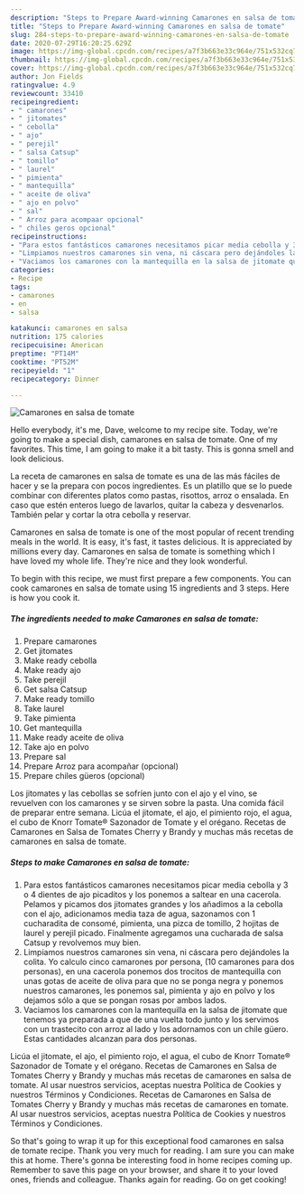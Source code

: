 ```yaml
---
description: "Steps to Prepare Award-winning Camarones en salsa de tomate"
title: "Steps to Prepare Award-winning Camarones en salsa de tomate"
slug: 284-steps-to-prepare-award-winning-camarones-en-salsa-de-tomate
date: 2020-07-29T16:20:25.629Z
image: https://img-global.cpcdn.com/recipes/a7f3b663e33c964e/751x532cq70/camarones-en-salsa-de-tomate-foto-principal.jpg
thumbnail: https://img-global.cpcdn.com/recipes/a7f3b663e33c964e/751x532cq70/camarones-en-salsa-de-tomate-foto-principal.jpg
cover: https://img-global.cpcdn.com/recipes/a7f3b663e33c964e/751x532cq70/camarones-en-salsa-de-tomate-foto-principal.jpg
author: Jon Fields
ratingvalue: 4.9
reviewcount: 33410
recipeingredient:
- " camarones"
- " jitomates"
- " cebolla"
- " ajo"
- " perejil"
- " salsa Catsup"
- " tomillo"
- " laurel"
- " pimienta"
- " mantequilla"
- " aceite de oliva"
- " ajo en polvo"
- " sal"
- " Arroz para acompaar opcional"
- " chiles geros opcional"
recipeinstructions:
- "Para estos fantásticos camarones necesitamos picar media cebolla y 3 o 4 dientes de ajo picaditos y los ponemos a saltear en una cacerola. Pelamos y picamos dos jitomates grandes y los añadimos a la cebolla con el ajo, adicionamos media taza de agua, sazonamos con 1 cucharadita de consomé, pimienta, una pizca de tomillo, 2 hojitas de laurel y perejil picado. Finalmente agregamos una cucharada de salsa Catsup y revolvemos muy bien."
- "Limpiamos nuestros camarones sin vena, ni cáscara pero dejándoles la colita. Yo calculo cinco camarones por persona, (10 camarones para dos personas), en una cacerola ponemos dos trocitos de mantequilla con unas gotas de aceite de oliva para que no se ponga negra y ponemos nuestros camarones, les ponemos sal, pimienta y ajo en polvo y los dejamos sólo a que se pongan rosas por ambos lados."
- "Vaciamos los camarones con la mantequilla en la salsa de jitomate que tenemos ya preparada a que de una vuelta todo junto y los servimos con un trastecito con arroz al lado y los adornamos con un chile güero. Estas cantidades alcanzan para dos personas."
categories:
- Recipe
tags:
- camarones
- en
- salsa

katakunci: camarones en salsa 
nutrition: 175 calories
recipecuisine: American
preptime: "PT14M"
cooktime: "PT52M"
recipeyield: "1"
recipecategory: Dinner

---
```



![Camarones en salsa de tomate](https://img-global.cpcdn.com/recipes/a7f3b663e33c964e/751x532cq70/camarones-en-salsa-de-tomate-foto-principal.jpg)

Hello everybody, it's me, Dave, welcome to my recipe site. Today, we're going to make a special dish, camarones en salsa de tomate. One of my favorites. This time, I am going to make it a bit tasty. This is gonna smell and look delicious.

La receta de camarones en salsa de tomate es una de las más fáciles de hacer y se la prepara con pocos ingredientes. Es un platillo que se lo puede combinar con diferentes platos como pastas, risottos, arroz o ensalada. En caso que estén enteros luego de lavarlos, quitar la cabeza y desvenarlos. También pelar y cortar la otra cebolla y reservar.

Camarones en salsa de tomate is one of the most popular of recent trending meals in the world. It is easy, it's fast, it tastes delicious. It is appreciated by millions every day. Camarones en salsa de tomate is something which I have loved my whole life. They're nice and they look wonderful.


To begin with this recipe, we must first prepare a few components. You can cook camarones en salsa de tomate using 15 ingredients and 3 steps. Here is how you cook it.

<!--inarticleads1-->

##### The ingredients needed to make Camarones en salsa de tomate:

1. Prepare  camarones
1. Get  jitomates
1. Make ready  cebolla
1. Make ready  ajo
1. Take  perejil
1. Get  salsa Catsup
1. Make ready  tomillo
1. Take  laurel
1. Take  pimienta
1. Get  mantequilla
1. Make ready  aceite de oliva
1. Take  ajo en polvo
1. Prepare  sal
1. Prepare  Arroz para acompañar (opcional)
1. Prepare  chiles güeros (opcional)


Los jitomates y las cebollas se sofríen junto con el ajo y el vino, se revuelven con los camarones y se sirven sobre la pasta. Una comida fácil de preparar entre semana. Licúa el jitomate, el ajo, el pimiento rojo, el agua, el cubo de Knorr Tomate® Sazonador de Tomate y el orégano. Recetas de Camarones en Salsa de Tomates Cherry y Brandy y muchas más recetas de camarones en salsa de tomate. 

<!--inarticleads2-->

##### Steps to make Camarones en salsa de tomate:

1. Para estos fantásticos camarones necesitamos picar media cebolla y 3 o 4 dientes de ajo picaditos y los ponemos a saltear en una cacerola. Pelamos y picamos dos jitomates grandes y los añadimos a la cebolla con el ajo, adicionamos media taza de agua, sazonamos con 1 cucharadita de consomé, pimienta, una pizca de tomillo, 2 hojitas de laurel y perejil picado. Finalmente agregamos una cucharada de salsa Catsup y revolvemos muy bien.
1. Limpiamos nuestros camarones sin vena, ni cáscara pero dejándoles la colita. Yo calculo cinco camarones por persona, (10 camarones para dos personas), en una cacerola ponemos dos trocitos de mantequilla con unas gotas de aceite de oliva para que no se ponga negra y ponemos nuestros camarones, les ponemos sal, pimienta y ajo en polvo y los dejamos sólo a que se pongan rosas por ambos lados.
1. Vaciamos los camarones con la mantequilla en la salsa de jitomate que tenemos ya preparada a que de una vuelta todo junto y los servimos con un trastecito con arroz al lado y los adornamos con un chile güero. Estas cantidades alcanzan para dos personas.


Licúa el jitomate, el ajo, el pimiento rojo, el agua, el cubo de Knorr Tomate® Sazonador de Tomate y el orégano. Recetas de Camarones en Salsa de Tomates Cherry y Brandy y muchas más recetas de camarones en salsa de tomate. Al usar nuestros servicios, aceptas nuestra Política de Cookies y nuestros Términos y Condiciones. Recetas de Camarones en Salsa de Tomates Cherry y Brandy y muchas más recetas de camarones en tomate. Al usar nuestros servicios, aceptas nuestra Política de Cookies y nuestros Términos y Condiciones. 

So that's going to wrap it up for this exceptional food camarones en salsa de tomate recipe. Thank you very much for reading. I am sure you can make this at home. There's gonna be interesting food in home recipes coming up. Remember to save this page on your browser, and share it to your loved ones, friends and colleague. Thanks again for reading. Go on get cooking!
